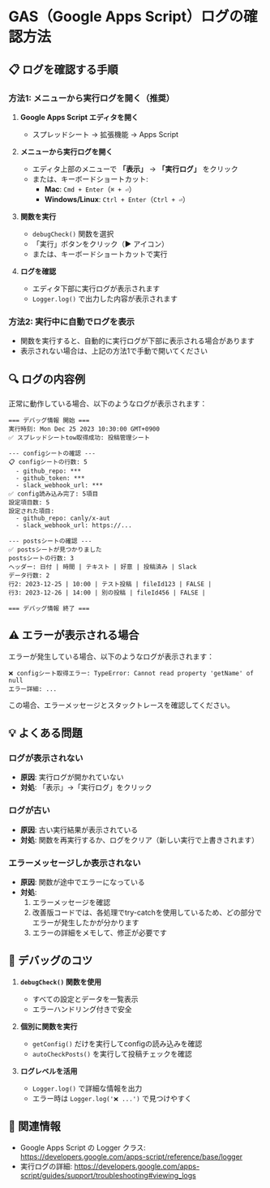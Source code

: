 # GAS（Google Apps Script）ログの確認方法

## 📋 ログを確認する手順

### 方法1: メニューから実行ログを開く（推奨）

1. **Google Apps Script エディタを開く**
   - スプレッドシート → 拡張機能 → Apps Script

2. **メニューから実行ログを開く**
   - エディタ上部のメニューで **「表示」** → **「実行ログ」** をクリック
   - または、キーボードショートカット:
     - **Mac**: `Cmd + Enter`（`⌘ + ⏎`）
     - **Windows/Linux**: `Ctrl + Enter`（`Ctrl + ⏎`）

3. **関数を実行**
   - `debugCheck()` 関数を選択
   - 「実行」ボタンをクリック（▶️ アイコン）
   - または、キーボードショートカットで実行

4. **ログを確認**
   - エディタ下部に実行ログが表示されます
   - `Logger.log()` で出力した内容が表示されます

### 方法2: 実行中に自動でログを表示

- 関数を実行すると、自動的に実行ログが下部に表示される場合があります
- 表示されない場合は、上記の方法1で手動で開いてください

## 🔍 ログの内容例

正常に動作している場合、以下のようなログが表示されます：

```
=== デバッグ情報 開始 ===
実行時刻: Mon Dec 25 2023 10:30:00 GMT+0900
✅ スプレッドシートtow取得成功: 投稿管理シート

--- configシートの確認 ---
📋 configシートの行数: 5
  - github_repo: ***
  - github_token: ***
  - slack_webhook_url: ***
✅ config読み込み完了: 5項目
設定項目数: 5
設定された項目:
  - github_repo: canly/x-aut
  - slack_webhook_url: https://...

--- postsシートの確認 ---
✅ postsシートが見つかりました
postsシートの行数: 3
ヘッダー: 日付 | 時間 | テキスト | 好意 | 投稿済み | Slack
データ行数: 2
行2: 2023-12-25 | 10:00 | テスト投稿 | fileId123 | FALSE |
行3: 2023-12-26 | 14:00 | 別の投稿 | fileId456 | FALSE |

=== デバッグ情報 終了 ===
```

## ⚠️ エラーが表示される場合

エラーが発生している場合、以下のようなログが表示されます：

```
❌ configシート取得エラー: TypeError: Cannot read property 'getName' of null
エラー詳細: ...
```

この場合、エラーメッセージとスタックトレースを確認してください。

## 💡 よくある問題

### ログが表示されない

- **原因**: 実行ログが開かれていない
- **対処**: 「表示」→「実行ログ」をクリック

### ログが古い

- **原因**: 古い実行結果が表示されている
- **対処**: 関数を再実行するか、ログをクリア（新しい実行で上書きされます）

### エラーメッセージしか表示されない

- **原因**: 関数が途中でエラーになっている
- **対処**: 
  1. エラーメッセージを確認
  2. 改善版コードでは、各処理でtry-catchを使用しているため、どの部分でエラーが発生したかが分かります
  3. エラーの詳細をメモして、修正が必要です

## 📝 デバッグのコツ

1. **`debugCheck()` 関数を使用**
   - すべての設定とデータを一覧表示
   - エラーハンドリング付きで安全

2. **個別に関数を実行**
   - `getConfig()` だけを実行してconfigの読み込みを確認
   - `autoCheckPosts()` を実行して投稿チェックを確認

3. **ログレベルを活用**
   - `Logger.log()` で詳細な情報を出力
   - エラー時は `Logger.log('❌ ...')` で見つけやすく

## 🔗 関連情報

- Google Apps Script の Logger クラス: https://developers.google.com/apps-script/reference/base/logger
- 実行ログの詳細: https://developers.google.com/apps-script/guides/support/troubleshooting#viewing_logs

